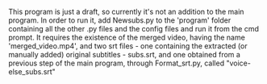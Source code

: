 This program is just a draft, so currently it's not an addition to the main program. In order to run it, add Newsubs.py to the 'program' folder containing all the other .py files and the config files and run it from the cmd prompt. It requires the existence of the merged video, having the name 'merged_video.mp4', and two srt files - one containing the extracted (or manually added) original subtitles - subs.srt, and one obtained from a previous step of the main program, through Format_srt.py, called "voice-else_subs.srt"
